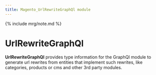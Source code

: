 ```yaml
---
title: Magento_UrlRewriteGraphQl module
---
```


{% include mrg/note.md %}

# UrlRewriteGraphQl

**UrlRewriteGraphQl** provides type information for the GraphQl module
to generate url rewrites from entities that implement such rewrites,
like categories, products or cms and other 3rd party modules.
